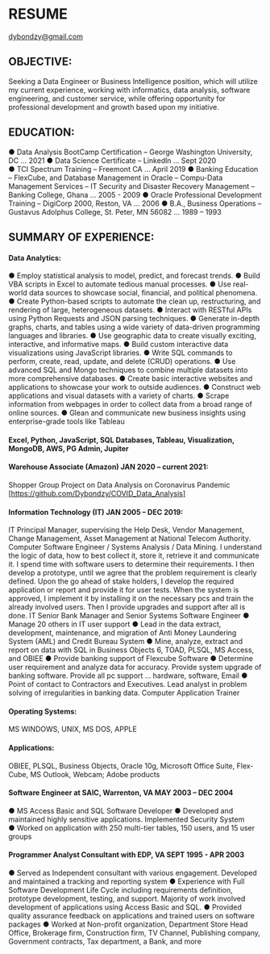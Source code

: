 # RESUME

dybondzy@gmail.com
    
## OBJECTIVE: 
Seeking a Data Engineer or Business Intelligence position, which will utilize my current experience, working with informatics, data analysis, software engineering, and customer service, while offering opportunity for professional development and growth based upon my initiative. 

## EDUCATION:
●	Data Analysis BootCamp Certification – George Washington University, DC … 2021
●	Data Science Certificate – Linkedln … Sept 2020  
●	TCI Spectrum Training – Freemont CA … April 2019
●	Banking Education – FlexCube, and Database Management in Oracle – Compu-Data Management Services – IT Security and Disaster Recovery Management – Banking College, Ghana … 2005 - 2009
●	Oracle Professional Development Training – DigiCorp 2000, Reston, VA … 2006
●	B.A., Business Operations – Gustavus Adolphus College, St. Peter, MN 56082 … 1989 – 1993

## SUMMARY OF EXPERIENCE: 

#### Data Analytics:
● Employ statistical analysis to model, predict, and forecast trends.
● Build VBA scripts in Excel to automate tedious manual processes.
● Use real-world data sources to showcase social, financial, and political phenomena.
● Create Python-based scripts to automate the clean up, restructuring, and rendering of large, heterogeneous datasets.
● Interact with RESTful APIs using Python Requests and JSON parsing techniques.
● Generate in-depth graphs, charts, and tables using a wide variety of data-driven programming languages and libraries.
● Use geographic data to create visually exciting, interactive, and informative maps.
● Build custom interactive data visualizations using JavaScript libraries.
● Write SQL commands to perform, create, read, update, and delete (CRUD) operations.
● Use advanced SQL and Mongo techniques to combine multiple datasets into more comprehensive databases.
● Create basic interactive websites and applications to showcase your work to outside audiences.
● Construct web applications and visual datasets with a variety of charts.
● Scrape information from webpages in order to collect data from a broad range of online sources.
● Glean and communicate new business insights using enterprise-grade tools like Tableau

#### Excel, Python, JavaScript, SQL Databases, Tableau, Visualization, MongoDB, AWS, PG Admin, Jupiter

#### Warehouse Associate (Amazon) JAN 2020 – current 2021:	
Shopper
Group Project on Data Analysis on Coronavirus Pandemic [https://github.com/Dybondzy/COVID_Data_Analysis] 

#### Information Technology (IT) JAN 2005 – DEC 2019:	
IT Principal Manager, supervising the Help Desk, Vendor Management, Change Management, Asset Management at National Telecom Authority.  Computer Software Engineer / Systems Analysis / Data Mining.  I understand the logic of data, how to best collect it, store it, retrieve it and communicate it.  I spend time with software users to determine their requirements.  I then develop a prototype, until we agree that the problem requirement is clearly defined.  Upon the go ahead of stake holders, I develop the required application or report and provide it for user tests.  When the system is approved, I implement it by installing it on the necessary pcs and train the already involved users.  Then I provide upgrades and support after all is done.
IT Senior Bank Manager and Senior Systems Software Engineer
●	Manage 20 others in IT user support
●	Lead in the data extract, development, maintenance, and migration of Anti Money Laundering System (AML) and Credit Bureau System
●	Mine, analyze, extract and report on data with SQL in Business Objects 6, TOAD, PLSQL, MS Access, and OBIEE
●	Provide banking support of Flexcube Software
●	Determine user requirement and analyze data for accuracy.  Provide system upgrade of banking software.  Provide all pc support … hardware, software, Email
●	Point of contact to Contractors and Executives.  Lead analyst in problem solving of irregularities in banking data.  Computer Application Trainer
  
#### Operating Systems: 
MS WINDOWS, UNIX, MS DOS, APPLE
  
#### Applications: 
OBIEE, PLSQL, Business Objects, Oracle 10g, Microsoft Office Suite, Flex-Cube, MS Outlook, Webcam; Adobe products

#### Software Engineer at SAIC, Warrenton, VA MAY 2003 – DEC 2004
●	MS Access Basic and SQL Software Developer
●	Developed and maintained highly sensitive applications.  Implemented Security System  
●	Worked on application with 250 multi-tier tables, 150 users, and 15 user groups

#### Programmer Analyst Consultant with EDP, VA	SEPT 1995 - APR 2003
●	Served as Independent consultant with various engagement.  Developed and maintained a tracking and reporting system
●	Experience with Full Software Development Life Cycle including requirements definition, prototype development, testing, and support.  Majority of work involved development of applications using Access Basic and SQL.
●	Provided quality assurance feedback on applications and trained users on software packages
●	Worked at Non-profit organization, Department Store Head Office, Brokerage firm, Construction firm, TV Channel, Publishing company, Government contracts, Tax department, a Bank, and more
